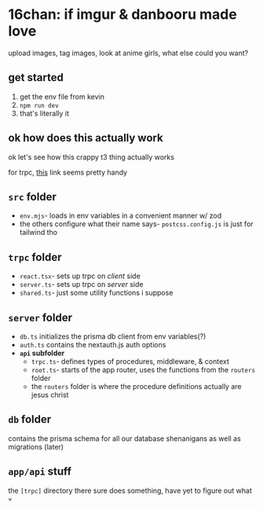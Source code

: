 # 16chan: if imgur & danbooru made love

upload images, tag images, look at anime girls, what else could you want?

## get started

1. get the env file from kevin
2. `npm run dev`
3. that's literally it

## ok how does this actually work

ok let's see how this crappy t3 thing actually works

for trpc, [this](https://trpc.io/docs/client/nextjs/setup) link seems pretty handy

## `src` folder

* `env.mjs`- loads in env variables in a convenient manner w/ zod
* the others configure what their name says- `postcss.config.js` is just for tailwind tho

## `trpc` folder

* `react.tsx`- sets up trpc on _client_ side
* `server.ts`- sets up trpc on _server_ side
* `shared.ts`- just some utility functions i suppose

## `server` folder

* `db.ts` initializes the prisma db client from env variables(?)
* `auth.ts` contains the nextauth.js auth options
* **`api` subfolder**
   * `trpc.ts`- defines types of procedures, middleware, & context
   * `root.ts`- starts of the app router, uses the functions from the `routers` folder
   * the `routers` folder is where the procedure definitions actually are jesus christ

## `db` folder

contains the prisma schema for all our database shenanigans as well as migrations (later)

## `app/api` stuff

the `[trpc]` directory there sure does something, have yet to figure out what :skull:
